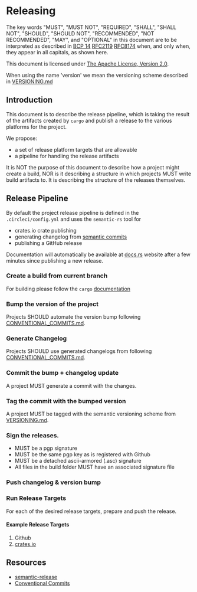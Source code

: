 # Releasing

The key words "MUST", "MUST NOT", "REQUIRED", "SHALL", "SHALL NOT", "SHOULD", "SHOULD NOT", "RECOMMENDED", "NOT RECOMMENDED", "MAY", and "OPTIONAL" in this document are to be interpreted as described in [BCP 14](https://tools.ietf.org/html/bcp14) [RFC2119](https://tools.ietf.org/html/rfc2119) [RFC8174](https://tools.ietf.org/html/rfc8174) when, and only when, they appear in all capitals, as shown here.

This document is licensed under [The Apache License, Version 2.0](https://www.apache.org/licenses/LICENSE-2.0.html).

When using the name 'version' we mean the versioning scheme described in [VERSIONING.md](VERSIONING.md)

## Introduction

This document is to describe the release pipeline, which is taking the result of the artifacts created by `cargo` and publish a release to the various platforms for the project.

We propose:
 - a set of release platform targets that are allowable
 - a pipeline for handling the release artifacts

It is NOT the purpose of this document to describe how a project might create a build, NOR is it describing a structure in which projects MUST write build artifacts to. It is describing the structure of the releases themselves.

## Release Pipeline

By default the project release pipeline is defined in the `.circleci/config.yml` and uses the `semantic-rs` tool for 
 - crates.io crate publishing
 - generating changelog from [semantic commits](CONVENTIONAL_COMMITS.md)
 - publishing a GitHub release
 
Documentation will automatically be available at [docs.rs](https://docs.rs) website after a few minutes since publishing a new release.

### Create a build from current branch

For building please follow the `cargo` [documentation](https://doc.rust-lang.org/cargo/index.html)

### Bump the version of the project

Projects SHOULD automate the version bump following [CONVENTIONAL_COMMITS.md](CONVENTIONAL_COMMITS.md).

### Generate Changelog

Projects SHOULD use generated changelogs from following [CONVENTIONAL_COMMITS.md](CONVENTIONAL_COMMITS.md).

### Commit the bump + changelog update

A project MUST generate a commit with the changes.

### Tag the commit with the bumped version

A project MUST be tagged with the semantic versioning scheme from [VERSIONING.md](VERSIONING.md).

### Sign the releases.

 - MUST be a pgp signature
 - MUST be the same pgp key as is registered with Github
 - MUST be a detached ascii-armored (.asc) signature 
 - All files in the build folder MUST have an associated signature file

### Push changelog & version bump

### Run Release Targets

For each of the desired release targets, prepare and push the release.

#### Example Release Targets

1. Github
2. [crates.io](https://crates.io)

## Resources

- [semantic-release](https://github.com/semantic-release/semantic-release)
- [Conventional Commits](https://conventionalcommits.org/)
